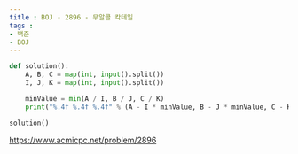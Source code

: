 ```yaml
---
title : BOJ - 2896 - 무알콜 칵테일
tags :
- 백준
- BOJ
---
```


```python
def solution():
    A, B, C = map(int, input().split())
    I, J, K = map(int, input().split())

    minValue = min(A / I, B / J, C / K)
    print("%.4f %.4f %.4f" % (A - I * minValue, B - J * minValue, C - K * minValue))

solution()
```

https://www.acmicpc.net/problem/2896